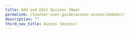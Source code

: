 ```yaml
---
title: Add and Edit Quizzes (New)
permalink: /teacher-user-guide/assess-assess/addedit/
description: ""
third_nav_title: Assess (Assess)
---
```

